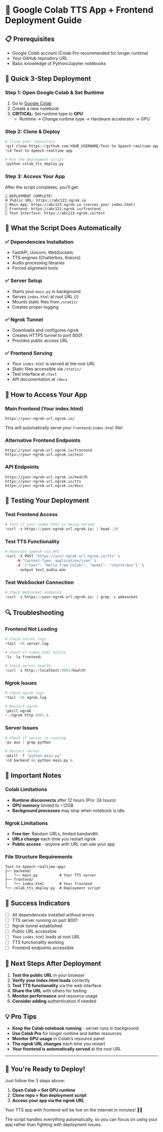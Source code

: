 # 🚀 Google Colab TTS App + Frontend Deployment Guide

## 📋 Prerequisites
- Google Colab account (Colab Pro recommended for longer runtime)
- Your GitHub repository URL
- Basic knowledge of Python/Jupyter notebooks

## 🎯 Quick 3-Step Deployment

### **Step 1: Open Google Colab & Set Runtime**
1. Go to [Google Colab](https://colab.research.google.com/)
2. Create a new notebook
3. **CRITICAL**: Set runtime type to **GPU**
   - Runtime → Change runtime type → Hardware accelerator → GPU

### **Step 2: Clone & Deploy**
```python
# Clone your repository
!git clone https://github.com/YOUR_USERNAME/Text-to-Speech-realtime-app.git
!cd Text-to-Speech-realtime-app

# Run the deployment script
!python colab_tts_deploy.py
```

### **Step 3: Access Your App**
After the script completes, you'll get:
```
🎉 DEPLOYMENT COMPLETE!
🌐 Public URL: https://abc123.ngrok.io
🔗 Main App: https://abc123.ngrok.io (serves your index.html)
🔗 Frontend: https://abc123.ngrok.io/frontend
🔗 Test Interface: https://abc123.ngrok.io/test
```

## 🔧 What the Script Does Automatically

### **✅ Dependencies Installation**
- FastAPI, Uvicorn, WebSockets
- TTS engines (Chatterbox, Kokoro)
- Audio processing libraries
- Forced alignment tools

### **✅ Server Setup**
- Starts your `main.py` in background
- Serves `index.html` at root URL (/)
- Mounts static files from `/static/`
- Creates proper logging

### **✅ Ngrok Tunnel**
- Downloads and configures ngrok
- Creates HTTPS tunnel to port 8001
- Provides public access URL

### **✅ Frontend Serving**
- Your `index.html` is served at the root URL
- Static files accessible via `/static/`
- Test interface at `/test`
- API documentation at `/docs`

## 📱 How to Access Your App

### **Main Frontend (Your index.html)**
```
https://your-ngrok-url.ngrok.io/
```
This will automatically serve your `frontend/index.html` file!

### **Alternative Frontend Endpoints**
```
https://your-ngrok-url.ngrok.io/frontend
https://your-ngrok-url.ngrok.io/test
```

### **API Endpoints**
```
https://your-ngrok-url.ngrok.io/health
https://your-ngrok-url.ngrok.io/tts
https://your-ngrok-url.ngrok.io/docs
```

## 🧪 Testing Your Deployment

### **Test Frontend Access**
```python
# Test if your index.html is being served
!curl -s https://your-ngrok-url.ngrok.io/ | head -20
```

### **Test TTS Functionality**
```python
# Generate speech via API
!curl -X POST "https://your-ngrok-url.ngrok.io/tts" \
     -H "Content-Type: application/json" \
     -d '{"text": "Hello from Colab!", "model": "chatterbox"}' \
     --output test_audio.wav
```

### **Test WebSocket Connection**
```python
# Check WebSocket endpoint
!curl -s https://your-ngrok-url.ngrok.io/ | grep -i websocket
```

## 🔍 Troubleshooting

### **Frontend Not Loading**
```python
# Check server logs
!tail -50 server.log

# Check if index.html exists
!ls -la frontend/

# Check server health
!curl -s http://localhost:8001/health
```

### **Ngrok Issues**
```python
# Check ngrok logs
!tail -50 ngrok.log

# Restart ngrok
!pkill ngrok
!./ngrok http 8001 &
```

### **Server Issues**
```python
# Check if server is running
!ps aux | grep python

# Restart server
!pkill -f "python main.py"
!cd backend && python main.py &
```

## 🚨 Important Notes

### **Colab Limitations**
- **Runtime disconnects** after 12 hours (Pro: 24 hours)
- **GPU memory** limited to ~12GB
- **Background processes** may stop when notebook is idle

### **Ngrok Limitations**
- **Free tier**: Random URLs, limited bandwidth
- **URLs change** each time you restart ngrok
- **Public access** - anyone with URL can use your app

### **File Structure Requirements**
```
Text-to-Speech-realtime-app/
├── backend/
│   └── main.py          # Your TTS server
├── frontend/
│   └── index.html       # Your frontend
└── colab_tts_deploy.py  # Deployment script
```

## 🎉 Success Indicators

- [ ] All dependencies installed without errors
- [ ] TTS server running on port 8001
- [ ] Ngrok tunnel established
- [ ] Public URL accessible
- [ ] Your `index.html` loads at root URL
- [ ] TTS functionality working
- [ ] Frontend endpoints accessible

## 🚀 Next Steps After Deployment

1. **Test the public URL** in your browser
2. **Verify your index.html loads** correctly
3. **Test TTS functionality** via the web interface
4. **Share the URL** with others for testing
5. **Monitor performance** and resource usage
6. **Consider adding** authentication if needed

## 💡 Pro Tips

- **Keep the Colab notebook running** - server runs in background
- **Use Colab Pro** for longer runtime and better resources
- **Monitor GPU usage** in Colab's resource panel
- **The ngrok URL changes** each time you restart
- **Your frontend is automatically served** at the root URL

---

## 🎯 **You're Ready to Deploy!**

Just follow the 3 steps above:

1. **Open Colab + Set GPU runtime**
2. **Clone repo + Run deployment script**
3. **Access your app via the ngrok URL**

Your TTS app with frontend will be live on the internet in minutes! 🎵✨

The script handles everything automatically, so you can focus on using your app rather than fighting with deployment issues.
